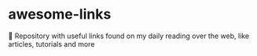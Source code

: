 # awesome-links
:memo: Repository with useful links found on my daily reading over the web, like articles, tutorials and more
